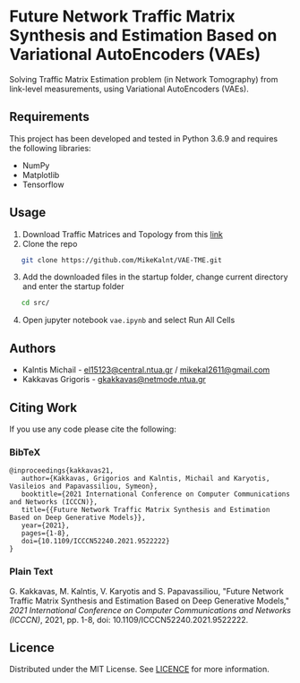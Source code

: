 # Future Network Traffic Matrix Synthesis and Estimation Based on Variational AutoEncoders (VAEs)
Solving Traffic Matrix Estimation problem (in Network Tomography) from link-level measurements, using Variational AutoEncoders (VAEs).

## Requirements
This project has been developed and tested in Python 3.6.9 and requires the following libraries:

- NumPy
- Matplotlib
- Tensorflow

## Usage
1. Download Traffic Matrices and Topology from this [link](https://drive.google.com/drive/folders/1aDblnkqurgLeDxA9Cp2kPPepb13J91Ps?usp=sharing)
2. Clone the repo
```sh
   git clone https://github.com/MikeKalnt/VAE-TME.git
```
3. Add the downloaded files in the startup folder, change current directory and enter the startup folder
```sh
   cd src/
```
4. Open jupyter notebook `vae.ipynb` and select Run All Cells

## Authors
- Kalntis Michail -  [el15123@central.ntua.gr](mailto:el15123@central.ntua.gr) / [mikekal2611@gmail.com](mailto:mikekal2611@gmail.com)
- Kakkavas Grigoris - [gkakkavas@netmode.ntua.gr](mailto:gkakkavas@netmode.ntua.gr)

## Citing Work
If you use any code please cite the following:

### BibTeX
```
@inproceedings{kakkavas21,
   author={Kakkavas, Grigorios and Kalntis, Michail and Karyotis, Vasileios and Papavassiliou, Symeon},
   booktitle={2021 International Conference on Computer Communications and Networks (ICCCN)},
   title={{Future Network Traffic Matrix Synthesis and Estimation Based on Deep Generative Models}},
   year={2021},
   pages={1-8},
   doi={10.1109/ICCCN52240.2021.9522222}
}
```
### Plain Text
G. Kakkavas, M. Kalntis, V. Karyotis and S. Papavassiliou, "Future Network Traffic Matrix Synthesis and Estimation Based on Deep Generative Models," _2021 International Conference on Computer Communications and Networks (ICCCN)_, 2021, pp. 1-8, doi: 10.1109/ICCCN52240.2021.9522222.

## Licence 
Distributed under the MIT License. See [LICENCE](https://github.com/MikeKalnt/VAE-TME/blob/main/LICENSE) for more information.

